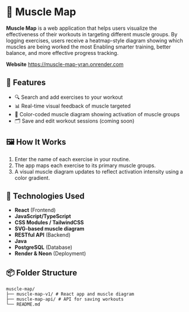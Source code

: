 # 💪 Muscle Map

**Muscle Map** is a web application that helps users visualize the effectiveness of their workouts in targeting different muscle groups. 
By logging exercises, users receive a heatmap-style diagram showing which muscles are being worked the most
Enabling smarter training, better balance, and more effective progress tracking.

**Website** https://muscle-map-yran.onrender.com

## 🚀 Features

- 🔍 Search and add exercises to your workout
- 📊 Real-time visual feedback of muscle targeted
- 🎨 Color-coded muscle diagram showing activation of muscle groups
- 🗂 Save and edit workout sessions (coming soon)

## 🖼 How It Works

1. Enter the name of each exercise in your routine.
2. The app maps each exercise to its primary muscle groups.
3. A visual muscle diagram updates to reflect activation intensity using a color gradient.

## 🧬 Technologies Used

- **React** (Frontend)
- **JavaScript/TypeScript**
- **CSS Modules / TailwindCSS**
- **SVG-based muscle diagram**
- **RESTful API** (Backend)
- **Java**
- **PostgreSQL** (Database)
- **Render & Neon** (Deployment)

## 📦 Folder Structure
```
muscle-map/
├── muscle-map-v1/ # React app and muscle diagram
├── muscle-map-api/ # API for saving workouts
└── README.md
```
